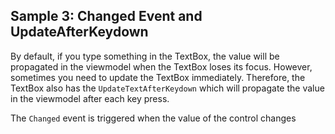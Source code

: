 ## Sample 3: Changed Event and UpdateAfterKeydown

By default, if you type something in the TextBox, the value will be propagated in the viewmodel when the TextBox loses its focus.
However, sometimes you need to update the TextBox immediately. Therefore, the TextBox also has the `UpdateTextAfterKeydown` which 
will propagate the value in the viewmodel after each key press.

The `Changed` event is triggered when the value of the control changes